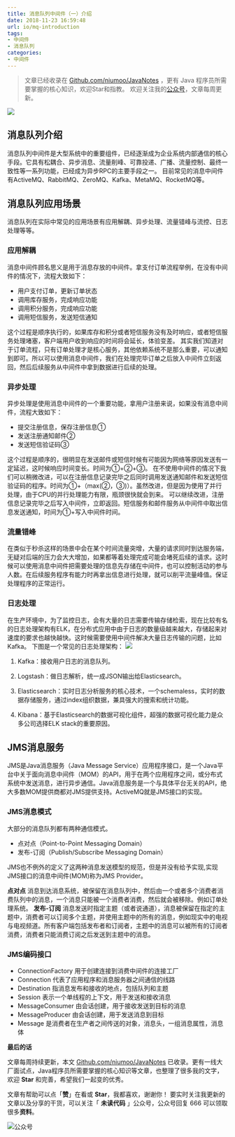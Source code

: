 ```yaml
---
title: 消息队列中间件（一）介绍
date: 2018-11-23 16:59:48
url: io/mq-introduction
tags:
- 中间件
- 消息队列
categories:
- 中间件
---
```


> 文章已经收录在 [Github.com/niumoo/JavaNotes](https://github.com/niumoo/JavaNotes) ，更有 Java 程序员所需要掌握的核心知识，欢迎Star和指教。
> 欢迎关注我的[公众号](https://github.com/niumoo/JavaNotes#%E5%85%AC%E4%BC%97%E5%8F%B7)，文章每周更新。

![](https://cdn.jsdelivr.net/gh/niumoo/cdn-assets/2019/09ec812b08047f011dcca4e8e6809e35.jpg)

## 消息队列介绍
消息队列中间件是大型系统中的重要组件，已经逐渐成为企业系统内部通信的核心手段。它具有松耦合、异步消息、流量削峰、可靠投递、广播、流量控制、最终一致性等一系列功能，已经成为异步RPC的主要手段之一。
目前常见的消息中间件有ActiveMQ、RabbitMQ、ZeroMQ、Kafka、MetaMQ、RocketMQ等。
<!-- more -->

## 消息队列应用场景
消息队列在实际中常见的应用场景有应用解耦、异步处理、流量错峰与流控、日志处理等等。
### 应用解耦
消息中间件顾名思义是用于消息存放的中间件。拿支付订单流程举例，在没有中间件的情况下，流程大致如下：
- 用户支付订单，更新订单状态
- 调用库存服务，完成响应功能
- 调用积分服务，完成响应功能
- 调用短信服务，发送短信通知

这个过程是顺序执行的，如果库存和积分或者短信服务没有及时响应，或者短信服务处理堵塞，客户端用户收到响应的时间将会延长，体验变差。
其实我们知道对于订单流程，只有订单处理才是核心服务，其他依赖系统不是那么重要，可以通知到即可。所以可以使用消息中间件，我们在处理完毕订单之后放入中间件立刻返回，然后后续服务从中间件中拿到数据进行后续的处理。

### 异步处理
异步处理是使用消息中间件的一个重要功能，拿用户注册来说，如果没有消息中间件，流程大致如下：
- 提交注册信息，保存注册信息①
- 发送注册通知邮件②
- 发送短信验证码③

这个过程是顺序的，很明显在发送邮件或短信时候有可能因为网络等原因发送有一定延迟，这时候响应时间变长。时间为①+②+③。
在不使用中间件的情况下我们可以稍微改进，可以在注册信息记录完毕之后同时调用发送通知邮件和发送短信验证码的程序。时间为①+（max(②，③)）。虽然改进，但是因为使用了并行处理，由于CPU的并行处理能力有限，瓶颈很快就会到来。
可以继续改进，注册信息记录完毕之后写入中间件，立即返回。短信服务和邮件服务从中间件中取出信息发送通知，时间为①+写入中间件时间。

### 流量错峰
在类似于秒杀这样的场景中会在某个时间流量突增，大量的请求同时到达服务端，无疑对后端的压力会大大增加，如果都等着处理完成可能会堵死后续的请求。这时候可以使用消息中间件把需要处理的信息先存储在中间件，也可以控制活动的参与人数。在后续服务程序有能力时再拿出信息进行处理，就可以削平流量峰值。保证处理程序的正常运行。

### 日志处理
在生产环境中，为了监控日志，会有大量的日志需要传输存储检索，现在比较有名的日志处理架构有ELK，在分布式应用中由于日志的数量级越来越大，存储起来对速度的要求也越快越快。这时候需要使用中间件解决大量日志传输的问题，比如Kafka。
下图是一个常见的日志处理架构：
![](https://cdn.jsdelivr.net/gh/niumoo/cdn-assets/2019/09ec812b08047f011dcca4e8e6809e35.jpg)
1. Kafka：接收用户日志的消息队列。

2. Logstash：做日志解析，统一成JSON输出给Elasticsearch。

3. Elasticsearch：实时日志分析服务的核心技术，一个schemaless，实时的数据存储服务，通过index组织数据，兼具强大的搜索和统计功能。

4. Kibana：基于Elasticsearch的数据可视化组件，超强的数据可视化能力是众多公司选择ELK stack的重要原因。


## JMS消息服务

JMS是Java消息服务（Java Message Service）应用程序接口，是一个Java平台中关于面向消息中间件（MOM）的API，用于在两个应用程序之间，或分布式系统中发送消息，进行异步通信。Java消息服务是一个与具体平台无关的API，绝大多数MOM提供商都对JMS提供支持。ActiveMQ就是JMS接口的实现。

### JMS消息模式
大部分的消息队列都有两种通信模式。
- 点对点（Point-to-Point Messaging Domain）
- 发布-订阅（Publish/Subscribe Messaging Domain）

JMS也不例外的定义了这两种消息发送模型的规范，但是并没有给予实现,实现JMS接口的消息中间件(MOM)称为JMS Provider。

**点对点**
消息到达消息系统，被保留在消息队列中，然后由一个或者多个消费者消费队列中的消息，一个消息只能被一个消费者消费，然后就会被移除。例如订单处理系统。
**发布-订阅**
消息发送时指定主题（或者说通道），消息被保留在指定的主题中，消费者可以订阅多个主题，并使用主题中的所有的消息，例如现实中的电视与电视频道。所有客户端包括发布者和订阅者，主题中的消息可以被所有的订阅者消费，消费者只能消费订阅之后发送到主题中的消息。

### JMS编码接口
- ConnectionFactory 用于创建连接到消费中间件的连接工厂
- Connection 代表了应用程序和消息服务器之间通信的线路
- Destination 指消息发布和接收的地点，包括队列和主题
- Session 表示一个单线程的上下文，用于发送和接收消息
- MessageConsumer 由会话创建，用于接收发送到目标的消息
- MessageProducer 由会话创建，用于发送消息到目标
- Message 是消费者在生产者之间传送的对象，消息头，一组消息属性，消息体


**最后的话**

文章每周持续更新，本文 [Github.com/niumoo/JavaNotes](https://github.com/niumoo/JavaNotes) 已收录。更有一线大厂面试点，Java程序员所需要掌握的核心知识等文章，也整理了很多我的文字，欢迎 **Star** 和完善，希望我们一起变的优秀。

文章有帮助可以点「**赞**」在看或 **Star**，我都喜欢，谢谢你！
要实时关注我更新的文章以及分享的干货，可以关注「 **未读代码** 」公众号，公众号回复 666 可以领取很多**资料**。

![公众号](https://cdn.jsdelivr.net/gh/niumoo/cdn-assets@439f6a5f6bd130e2aec56f3527656d6edb487b91/webinfo/weixin-public.jpg)